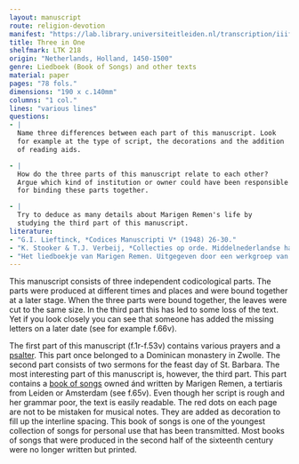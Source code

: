 ```yaml
---
layout: manuscript
route: religion-devotion
manifest: "https://lab.library.universiteitleiden.nl/transcription/iiif/110/manifest"
title: Three in One
shelfmark: LTK 218
origin: "Netherlands, Holland, 1450-1500"
genre: Liedboek (Book of Songs) and other texts
material: paper
pages: "78 fols."
dimensions: "190 x c.140mm"
columns: "1 col."
lines: "various lines"
questions:
- |
  Name three differences between each part of this manuscript. Look
  for example at the type of script, the decorations and the addition
  of reading aids.

- |
  How do the three parts of this manuscript relate to each other?
  Argue which kind of institution or owner could have been responsible
  for binding these parts together.

- |
  Try to deduce as many details about Marigen Remen's life by
  studying the third part of this manuscript.
literature:
- "G.I. Lieftinck, *Codices Manuscripti V* (1948) 26-30."
- "K. Stooker & T.J. Verbeij, *Collecties op orde. Middelnederlandse handschriften uit kloosters en semi-religieuze gemeenschappen in de Nederlanden* Leuven 1997)."
- "Het liedboekje van Marigen Remen. Uitgegeven door een werkgroep van Utrechtse neerlandici. Utrecht 1965."
---
```


This manuscript consists of three independent codicological parts. The
parts were produced at different times and places and were bound
together at a later stage. When the three parts were bound together, the
leaves were cut to the same size. In the third part this has led to some
loss of the text. Yet if you look closely you can see that someone has
added the missing letters on a later date (see for example f.66v).

The first part of this manuscript (f.1r-f.53v) contains various prayers
and a [psalter](https://en.wikipedia.org/wiki/Psalter).
This part once belonged to a Dominican monastery in Zwolle. The second
part consists of two sermons for the feast day of St. Barbara. The most
interesting part of this manuscript is, however, the third part. This
part contains a [book of
songs](https://en.wikipedia.org/wiki/Hymnal) owned ánd
written by Marigen Remen, a tertiaris from Leiden or Amsterdam (see
f.65v). Even though her script is rough and her grammar poor, the text
is easily readable. The red dots on each page are not to be mistaken for
musical notes. They are added as decoration to fill up the interline
spacing. This book of songs is one of the youngest collection of songs
for personal use that has been transmitted. Most books of songs that
were produced in the second half of the sixteenth century were no longer
written but printed.